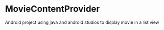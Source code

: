 # MovieContentProvider
Android project using java and android studios to display movie in a list view
